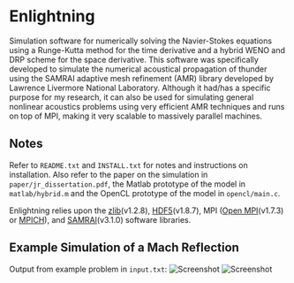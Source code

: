 # Enlightning

Simulation software for numerically solving the Navier-Stokes equations using a Runge-Kutta method for the time derivative and a hybrid WENO and DRP scheme for the space derivative. This software was specifically developed to simulate the numerical acoustical propagation of thunder using the SAMRAI adaptive mesh refinement (AMR) library developed by Lawrence Livermore National Laboratory. Although it had/has a specific purpose for my research, it can also be used for simulating general nonlinear acoustics problems using very efficient AMR techniques and runs on top of MPI, making it very scalable to massively parallel machines.

## Notes

Refer to `README.txt` and `INSTALL.txt` for notes and instructions on installation. Also refer to the paper on the simulation in `paper/jr_dissertation.pdf`, the Matlab prototype of the model in `matlab/hybrid.m` and the OpenCL prototype of the model in `opencl/main.c`.

Enlightning relies upon the [zlib](http://www.zlib.net/)(v1.2.8), [HDF5](http://www.hdfgroup.org/HDF5/)(v1.8.7), MPI ([Open MPI](http://www.open-mpi.org)(v1.7.3) or [MPICH](http://www.mpich.org)), and [SAMRAI](https://computation-rnd.llnl.gov/SAMRAI/)(v3.1.0) software libraries.


## Example Simulation of a Mach Reflection
Output from example problem in `input.txt`:
![Screenshot](https://raw.github.com/jonrood/enlightning/master/media/mach_stem1.png)
![Screenshot](https://raw.github.com/jonrood/enlightning/master/media/mach_stem2.png)